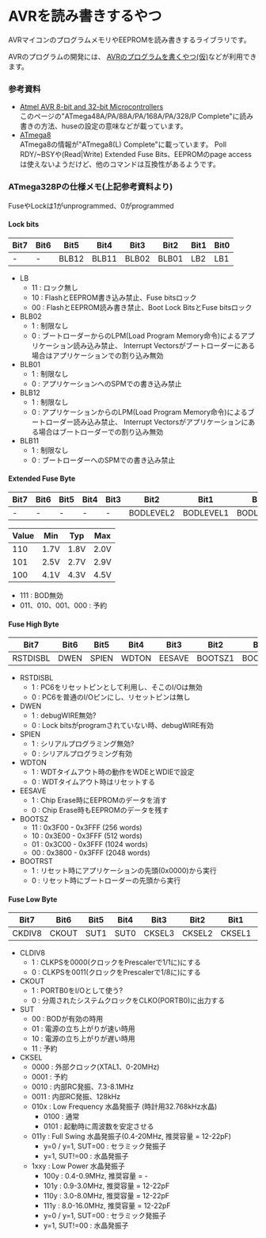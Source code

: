 AVRを読み書きするやつ
======

AVRマイコンのプログラムメモリやEEPROMを読み書きするライブラリです。

AVRのプログラムの開発には、
[AVRのプログラムを書くやつ(仮)](https://github.com/mikecat/avr_devel)などが利用できます。

### 参考資料
* [Atmel AVR 8-bit and 32-bit Microcontrollers](http://www.atmel.com/products/microcontrollers/avr/?tab=documents)  
  このページの"ATmega48A/PA/88A/PA/168A/PA/328/P Complete"に読み書きの方法、huseの設定の意味などが載っています。
* [ATmega8](http://www.atmel.com/devices/atmega8.aspx)  
  ATmega8の情報が"ATmega8(L) Complete"に載っています。
  Poll RDY/~BSYや(Read|Write) Extended Fuse Bits、EEPROMのpage accessは使えないようだけど、他のコマンドは互換性があるようです。

### ATmega328Pの仕様メモ(上記参考資料より)

FuseやLockは1がunprogrammed、0がprogrammed

#### Lock bits
|Bit7|Bit6|Bit5 |Bit4 |Bit3 |Bit2 |Bit1|Bit0|
|----|----|-----|-----|-----|-----|----|----|
|-   |-   |BLB12|BLB11|BLB02|BLB01|LB2 |LB1 |

* LB
  * 11 : ロック無し
  * 10 : FlashとEEPROM書き込み禁止、Fuse bitsロック
  * 00 : FlashとEEPROM読み書き禁止、Boot Lock BitsとFuse bitsロック
* BLB02
  * 1 : 制限なし
  * 0 : ブートローダーからのLPM(Load Program Memory命令)によるアプリケーション読み込み禁止、
         Interrupt Vectorsがブートローダーにある場合はアプリケーションでの割り込み無効
* BLB01
  * 1 : 制限なし
  * 0 : アプリケーションへのSPMでの書き込み禁止
* BLB12
  * 1 : 制限なし
  * 0 : アプリケーションからのLPM(Load Program Memory命令)によるブートローダー読み込み禁止、
         Interrupt Vectorsがアプリケーションにある場合はブートローダーでの割り込み無効
* BLB11
  * 1 : 制限なし
  * 0 : ブートローダーへのSPMでの書き込み禁止


#### Extended Fuse Byte
|Bit7|Bit6|Bit5|Bit4|Bit3|Bit2     |Bit1     |Bit0     |
|----|----|----|----|----|---------|---------|---------|
|-   |-   |-   |-   |-   |BODLEVEL2|BODLEVEL1|BODLEVEL0|

|Value|Min |Typ |Max |
|-----|----|----|----|
|110  |1.7V|1.8V|2.0V|
|101  |2.5V|2.7V|2.9V|
|100  |4.1V|4.3V|4.5V|

* 111 : BOD無効
* 011、010、001、000 : 予約

#### Fuse High Byte
|Bit7    |Bit6|Bit5 |Bit4 |Bit3  |Bit2   |Bit1   |Bit0   |
|--------|----|-----|-----|------|-------|-------|-------|
|RSTDISBL|DWEN|SPIEN|WDTON|EESAVE|BOOTSZ1|BOOTSZ0|BOOTRST|

* RSTDISBL
  * 1 : PC6をリセットピンとして利用し、そこのI/Oは無効
  * 0 : PC6を普通のI/Oピンにし、リセットピンは無し
* DWEN
  * 1 : debugWIRE無効?
  * 0 : Lock bitsがprogramされていない時、debugWIRE有効
* SPIEN
  * 1 : シリアルプログラミング無効?
  * 0 : シリアルプログラミング有効
* WDTON
  * 1 : WDTタイムアウト時の動作をWDEとWDIEで設定
  * 0 : WDTタイムアウト時はリセットする
* EESAVE
  * 1 : Chip Erase時にEEPROMのデータを消す
  * 0 : Chip Erase時もEEPROMのデータを残す
* BOOTSZ
  * 11 : 0x3F00 - 0x3FFF (256 words)
  * 10 : 0x3E00 - 0x3FFF (512 words)
  * 01 : 0x3C00 - 0x3FFF (1024 words)
  * 00 : 0x3800 - 0x3FFF (2048 words)
* BOOTRST
  * 1 : リセット時にアプリケーションの先頭(0x0000)から実行
  * 0 : リセット時にブートローダーの先頭から実行

#### Fuse Low Byte
|Bit7  |Bit6 |Bit5|Bit4|Bit3  |Bit2  |Bit1  |Bit0  |
|------|-----|----|----|------|------|------|------|
|CKDIV8|CKOUT|SUT1|SUT0|CKSEL3|CKSEL2|CKSEL1|CKSEL0|

* CLDIV8
  * 1 : CLKPSを0000(クロックをPrescalerで1/1に)にする
  * 0 : CLKPSを0011(クロックをPrescalerで1/8に)にする
* CKOUT
  * 1 : PORTB0をI/Oとして使う?
  * 0 : 分周されたシステムクロックをCLKO(PORTB0)に出力する
* SUT
  * 00 : BODが有効の時用
  * 01 : 電源の立ち上がりが速い時用
  * 10 : 電源の立ち上がりが遅い時用
  * 11 : 予約
* CKSEL
  * 0000 : 外部クロック(XTAL1、0-20MHz)
  * 0001 : 予約
  * 0010 : 内部RC発振、7.3-8.1MHz
  * 0011 : 内部RC発振、128kHz
  * 010x : Low Frequency 水晶発振子 (時計用32.768kHz水晶)
    * 0100 : 通常
    * 0101 : 起動時に周波数を安定させる
  * 011y : Full Swing 水晶発振子(0.4-20MHz, 推奨容量 = 12-22pF)
    * y=0 / y=1, SUT=00 : セラミック発振子
    * y=1, SUT!=00 : 水晶発振子
  * 1xxy : Low Power 水晶発振子
    * 100y : 0.4-0.9MHz, 推奨容量 = -
    * 101y : 0.9-3.0MHz, 推奨容量 = 12-22pF
    * 110y : 3.0-8.0MHz, 推奨容量 = 12-22pF
    * 111y : 8.0-16.0MHz, 推奨容量 = 12-22pF
    * y=0 / y=1, SUT=00 : セラミック発振子
    * y=1, SUT!=00 : 水晶発振子
